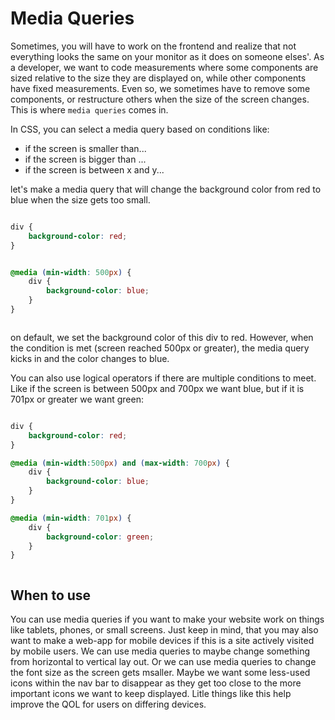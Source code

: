 # Media Queries

Sometimes, you will have to work on the frontend and realize that not everything looks the same on your monitor as it does on someone elses'. As a developer, we want to code measurements where some components are sized relative to the size they are displayed on, while other components have fixed measurements. Even so, we sometimes have to remove some components, or restructure others when the size of the screen changes. This is where `media queries` comes in.


In CSS, you can select a media query based on conditions like:

- if the screen is smaller than...
- if the screen is bigger than ...
- if the screen is between x and y...

let's make a media query that will change the background color from red to blue when the size gets too small.

```css

div {
    background-color: red;
}


@media (min-width: 500px) {
    div {
        background-color: blue;
    }
}



```

on default, we set the background color of this div to red. However, when the condition is met (screen reached 500px or greater), the media query kicks in and the color changes to blue.

You can also use logical operators if there are multiple conditions to meet. Like if the screen is between 500px and 700px we want blue, but if it is 701px or greater we want green:


```css

div {
    background-color: red;
}

@media (min-width:500px) and (max-width: 700px) {
    div {
        background-color: blue;
    }
}

@media (min-width: 701px) {
    div {
        background-color: green;
    }
}



```


## When to use

You can use media queries if you want to make your website work on things like tablets, phones, or small screens. Just keep in mind, that you may also want to make a web-app for mobile devices if this is a site actively visited by mobile users. We can use media queries to maybe change something from horizontal to vertical lay out. Or we can use media queries to change the font size as the screen gets msaller. Maybe we want some less-used icons within the nav bar to disappear as they get too close to the more important icons we want to keep displayed. Litle things like this help improve the QOL for users on differing devices.
